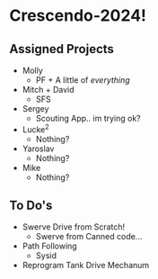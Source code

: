 # Crescendo-2024!

## Assigned Projects
- Molly
  - PF + A little of _everything_
- Mitch + David
  - SFS
- Sergey 
  - Scouting App.. im trying ok?
- Lucke<sup>2</sup>
  - Nothing?
- Yaroslav 
  - Nothing?
- Mike 
  - Nothing?

## To Do's
- Swerve Drive from Scratch!
  - Swerve from Canned code...
- Path Following 
  - Sysid
- Reprogram Tank Drive Mechanum 

